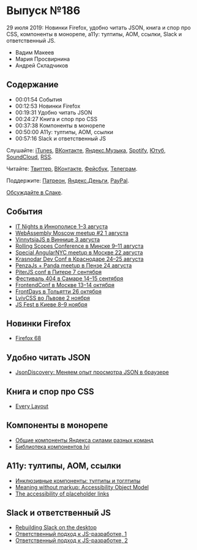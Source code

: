 # Выпуск №186

29 июля 2019: Новинки Firefox, удобно читать JSON, книга и спор про CSS, компоненты в монорепе, a11y: тултипы, AOM, ссылки, Slack и ответственный JS.

- Вадим Макеев
- Мария Просвирнина
- Андрей Складчиков

## Содержание

- 00:01:54 События
- 00:12:53 Новинки Firefox
- 00:19:31 Удобно читать JSON
- 00:24:27 Книга и спор про CSS
- 00:37:38 Компоненты в монорепе
- 00:50:00 A11y: тултипы, AOM, ссылки
- 00:57:16 Slack и ответственный JS

Слушайте: [iTunes](https://itunes.apple.com/podcast/id1080500016), [ВКонтакте](https://vk.com/podcasts-32017543), [Яндекс.Музыка](https://music.yandex.ru/album/6245956), [Spotify](https://open.spotify.com/show/3rzAcADjpBpXt73L0epTjV), [Ютуб](https://www.youtube.com/playlist?list=PLMBnwIwFEFHcwuevhsNXkFTcadeX5R1Go), [SoundCloud](https://soundcloud.com/web-standards), [RSS](https://web-standards.ru/podcast/feed/).

Читайте: [Твиттер](https://twitter.com/webstandards_ru), [ВКонтакте](https://vk.com/webstandards_ru), [Фейсбук](https://www.facebook.com/webstandardsru), [Телеграм](https://t.me/webstandards_ru).

Поддержите: [Патреон](https://www.patreon.com/webstandards_ru), [Яндекс.Деньги](https://money.yandex.ru/to/41001119329753), [PayPal](https://www.paypal.me/pepelsbey).

[Обсуждайте в Слаке](http://slack.web-standards.ru/).

## События

- [IT Nights в Иннополисе 1–3 августа](https://it-nights.ru/)
- [WebAssembly Moscow meetup #2 1 августа](https://webassembly-moscow.timepad.ru/event/1025337/)
- [VinnytsiaJS в Виннице 3 августа](http://vinnytsiajs.org/)
- [Rolling Scopes Conference в Минске 9–11 августа](https://rsconf.by/)
- [Special AngularNYC meetup в Москве 22 августа](https://www.meetup.com/AngularMoscow/events/262852871/)
- [Krasnodar Dev Conf в Краснодаре 24–25 августа](https://krd.dev/events/14)
- [PenzaJs + Panda meetup в Пензе 24 августа](https://panda-meetup.ru/penza-frontend-meetup)
- [PiterJS conf в Питере 7 сентября](https://conf.piterjs.org/)
- [Фестиваль 404 в Самаре 14–15 сентября](https://2019.404fest.ru/)
- [FrontendConf в Москве 13–14 октября](https://frontendconf.ru/moscow/2019)
- [FrontDays в Тольятти 26 октября](https://frontdays.ru)
- [LvivCSS во Львове 2 ноября](https://lvivcss.org)
- [JS Fest в Киеве 8–9 ноября](http://jsfest.com.ua/)

## Новинки Firefox

- [Firefox 68](http://tanalin.com/blog/2019/07/firefox-68/)

## Удобно читать JSON

- [JsonDiscovery: Меняем опыт просмотра JSON в браузере](https://habr.com/p/461185/)

## Книга и спор про CSS

- [Every Layout](https://every-layout.dev/)

## Компоненты в монорепе

- [Общие компоненты Яндекса силами разных команд](https://habr.com/p/460811/)
- [Библиотека компонентов Ivi](https://design.ivi.ru/components/)

## A11y: тултипы, AOM, ссылки

- [Инклюзивные компоненты: тултипы и тоглтипы](https://medium.com/p/c20691665ac7)
- [Meaning without markup: Accessibility Object Model](https://hiddedevries.nl/en/blog/2019-07-22-meaning-without-markup-accessibility-object-model)
- [The accessibility of placeholder links](https://www.scottohara.me/note/2019/07/17/placeholder-link.html)

## Slack и ответственный JS

- [Rebuilding Slack on the desktop](https://slack.engineering/rebuilding-slack-on-the-desktop-308d6fe94ae4)
- [Ответственный подход к JS-разработке, 1](https://habr.com/p/447576/)
- [Ответственный подход к JS-разработке, 2](https://habr.com/p/460797/)
